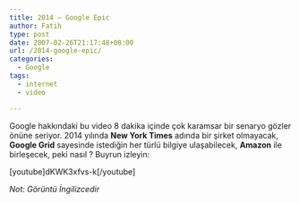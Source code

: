```yaml
---
title: 2014 – Google Epic
author: Fatih
type: post
date: 2007-02-26T21:17:48+00:00
url: /2014-google-epic/
categories:
  - Google
tags:
  - internet
  - video

---
```

Google hakkındaki bu video 8 dakika içinde çok karamsar bir senaryo gözler önüne seriyor. 2014 yılında **New York Times** adında bir şirket olmayacak, **Google Grid** sayesinde istediğin her türlü bilgiye ulaşabilecek, **Amazon** ile birleşecek, peki nasıl ? Buyrun izleyin:

[youtube]dKWK3xfvs-k[/youtube]

_Not: Görüntü İngilizcedir_